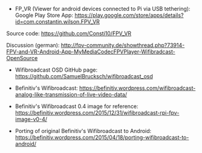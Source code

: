 * FP_VR (Viewer for android devices connected to Pi via USB tethering):
Google Play Store App: https://play.google.com/store/apps/details?id=com.constantin.wilson.FPV_VR

Source code: https://github.com/Consti10/FPV_VR

Discussion (german): http://fpv-community.de/showthread.php?73914-FPV-and-VR-Android-App-MyMediaCodecFPVPlayer-Wifibradcast-OpenSource


* Wifibroadcast OSD GitHub page:
https://github.com/SamuelBrucksch/wifibroadcast_osd


* Befinitiv's Wifibroadcast:
https://befinitiv.wordpress.com/wifibroadcast-analog-like-transmission-of-live-video-data/


* Befinitiv's Wifibroadcast 0.4 image for reference:
https://befinitiv.wordpress.com/2015/12/31/wifibroadcast-rpi-fpv-image-v0-4/


* Porting of original Befinitiv's Wifibroadcast to Android:
https://befinitiv.wordpress.com/2015/04/18/porting-wifibroadcast-to-android/
